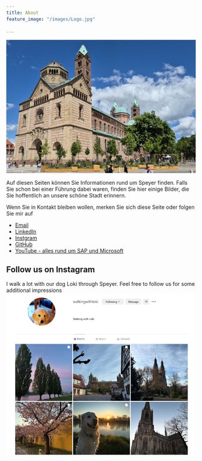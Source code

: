 ```yaml
---
title: About
feature_image: "/images/Logo.jpg"

---
```

![Speyer Dom](/images/Screenshot-2024-11-04-141820.png)

Auf diesen Seiten können Sie Informationen rund um Speyer finden. Falls Sie schon bei einer Führung dabei waren, finden Sie hier einige Bilder, die Sie hoffentlich an unsere schöne Stadt erinnern. 

Wenn Sie in Kontakt bleiben wollen, merken Sie sich diese Seite oder folgen Sie mir auf
* [Email](mailto:speyer@bruchelt.de) 
* [LinkedIn](https://de.linkedin.com/in/holger-bruchelt)
* [Instgram](https://www.instagram.com/walkingwithloki/)
* [GitHub](https://github.com/hobru)
* [YouTube - alles rund um SAP und Microsoft](https://youtube.com/SAPonAzure)

## Follow us on Instagram
I walk a lot with our dog Loki through Speyer. Feel free to follow us for some additional impressions  
[![Walking with Loki](/images/WalkingWithLoki.jpg)](https://www.instagram.com/walkingwithloki/)
